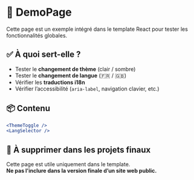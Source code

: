 # 🧪 DemoPage

Cette page est un exemple intégré dans le template React pour tester les fonctionnalités globales.

## ✅ À quoi sert-elle ?

- Tester le **changement de thème** (clair / sombre)
- Tester le **changement de langue** (🇫🇷 / 🇬🇧)
- Vérifier les **traductions i18n**
- Vérifier l’accessibilité (`aria-label`, navigation clavier, etc.)

## 📦 Contenu

```jsx
<ThemeToggle />
<LangSelector />
```

## 🚨 À supprimer dans les projets finaux

Cette page est utile uniquement dans le template.  
**Ne pas l’inclure dans la version finale d’un site web public.**
